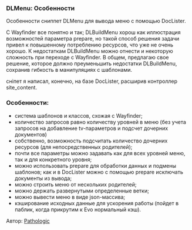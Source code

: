
<meta http-equiv="Content-Type" content="text/html; charset=utf-8">
<h3>DLMenu: Особенности </h3> 
Особенности cниппет DLMenu для вывода меню с помощью DocLister.	
<br>
<p>С Wayfinder все понятно и так; DLBuildMenu хорош как иллюстрация возможностей параметра prepare, но такой способ решения задачи привел к повышенному потреблению ресурсов, что уже не очень хорошо. К недостаткам DLBuildMenu можно отнести и некоторую сложность при переходе с Wayfinder. В общем, предлагаю свое решение, которое должно преуменьшить недостатки DLBuildMenu, сохранив гибкость в манипуляциях с шаблонами.
<p>сніпет я написал, конечно, на базе DocLister, расширив контроллер site_content.</p>
<h3 class="sub-header">Особенности:</h3>
<ul>
	<li>система шаблонов и классов, схожая с Wayfinder;</li>
	<li>количество запросов равно количеству уровней в меню (без учета запросов на добавление tv-параметров и подсчет дочерних документов)</li>
	<li>собственно, возможность подсчитать количество дочерних ресурсов (для непосредственных родителей);</li>
	<li>почти все параметры можно задавать как для всех уровней меню, так и для конкретного уровня;</li>
	<li>можно использовать prepare для обработки данных и подмены шаблонов; как и в DocLister можно с помощью prepare исключать документы из вывода;</li>
	<li>можно строить меню от нескольких родителей;</li>
	<li>можно держать развернутыми определенные ветки;</li>
	<li>можно вывести меню в виде json-массива;</li>
	<li>кэширование исходных данные для ускорения работы (пойдет в паблик, когда прикрутим к Evo нормальный кэш).</li>
</ul>
<p>Автор: <i class="fa fa-github fa-lg text-primary"></i> <a href="https://github.com/pathologic" rel="nofollow" target="_blank">Pathologic</a></p>